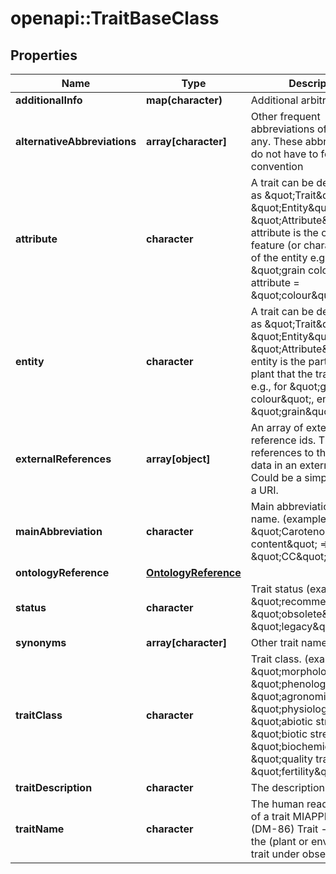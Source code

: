 # openapi::TraitBaseClass

## Properties
Name | Type | Description | Notes
------------ | ------------- | ------------- | -------------
**additionalInfo** | **map(character)** | Additional arbitrary info | [optional] 
**alternativeAbbreviations** | **array[character]** | Other frequent abbreviations of the trait, if any. These abbreviations do not have to follow a convention | [optional] 
**attribute** | **character** | A trait can be decomposed as \&quot;Trait\&quot; &#x3D; \&quot;Entity\&quot; + \&quot;Attribute\&quot;, the attribute is the observed feature (or characteristic) of the entity e.g., for \&quot;grain colour\&quot;, attribute &#x3D; \&quot;colour\&quot; | [optional] 
**entity** | **character** | A trait can be decomposed as \&quot;Trait\&quot; &#x3D; \&quot;Entity\&quot; + \&quot;Attribute\&quot;, the entity is the part of the plant that the trait refers to e.g., for \&quot;grain colour\&quot;, entity &#x3D; \&quot;grain\&quot; | [optional] 
**externalReferences** | **array[object]** | An array of external reference ids. These are references to this piece of data in an external system. Could be a simple string or a URI. | [optional] 
**mainAbbreviation** | **character** | Main abbreviation for trait name. (examples: \&quot;Carotenoid content\&quot; &#x3D;&gt; \&quot;CC\&quot;) | [optional] 
**ontologyReference** | [**OntologyReference**](OntologyReference.md) |  | [optional] 
**status** | **character** | Trait status (examples: \&quot;recommended\&quot;, \&quot;obsolete\&quot;, \&quot;legacy\&quot;, etc.) | [optional] 
**synonyms** | **array[character]** | Other trait names | [optional] 
**traitClass** | **character** | Trait class. (examples: \&quot;morphological\&quot;, \&quot;phenological\&quot;, \&quot;agronomical\&quot;, \&quot;physiological\&quot;, \&quot;abiotic stress\&quot;, \&quot;biotic stress\&quot;, \&quot;biochemical\&quot;, \&quot;quality traits\&quot;, \&quot;fertility\&quot;, etc.) | [optional] 
**traitDescription** | **character** | The description of a trait | [optional] 
**traitName** | **character** | The human readable name of a trait  MIAPPE V1.1 (DM-86) Trait - Name of the (plant or environmental) trait under observation | [optional] 


